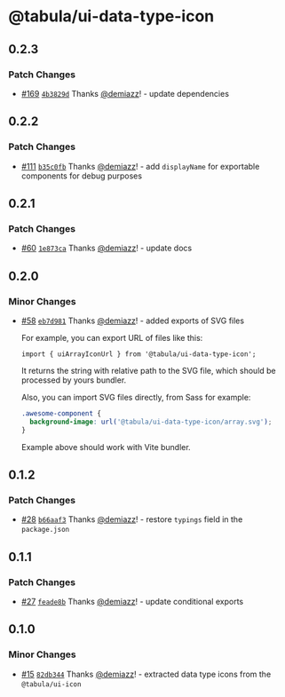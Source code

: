 # @tabula/ui-data-type-icon

## 0.2.3

### Patch Changes

- [#169](https://github.com/ReTable/ui-kit/pull/169) [`4b3829d`](https://github.com/ReTable/ui-kit/commit/4b3829db6a0a58fadd22175d3a5ed344a4802c17) Thanks [@demiazz](https://github.com/demiazz)! - update dependencies

## 0.2.2

### Patch Changes

- [#111](https://github.com/ReTable/ui-kit/pull/111) [`b35c0fb`](https://github.com/ReTable/ui-kit/commit/b35c0fb03fde828f8366c45a7f84d710a327dd40) Thanks [@demiazz](https://github.com/demiazz)! - add `displayName` for exportable components for debug purposes

## 0.2.1

### Patch Changes

- [#60](https://github.com/ReTable/ui-kit/pull/60) [`1e873ca`](https://github.com/ReTable/ui-kit/commit/1e873ca1bff322bd5caaddf3d0c096279bb0020f) Thanks [@demiazz](https://github.com/demiazz)! - update docs

## 0.2.0

### Minor Changes

- [#58](https://github.com/ReTable/ui-kit/pull/58) [`eb7d981`](https://github.com/ReTable/ui-kit/commit/eb7d981049029b3b74dc3679e0af6318b4997df8) Thanks [@demiazz](https://github.com/demiazz)! - added exports of SVG files

  For example, you can export URL of files like this:

  ```tsx
  import { uiArrayIconUrl } from '@tabula/ui-data-type-icon';
  ```

  It returns the string with relative path to the SVG file, which should be processed by yours bundler.

  Also, you can import SVG files directly, from Sass for example:

  ```scss
  .awesome-component {
    background-image: url('@tabula/ui-data-type-icon/array.svg');
  }
  ```

  Example above should work with Vite bundler.

## 0.1.2

### Patch Changes

- [#28](https://github.com/ReTable/ui-kit/pull/28) [`b66aaf3`](https://github.com/ReTable/ui-kit/commit/b66aaf3a180fe9d1ca27a8d00f166761fb9745b6) Thanks [@demiazz](https://github.com/demiazz)! - restore `typings` field in the `package.json`

## 0.1.1

### Patch Changes

- [#27](https://github.com/ReTable/ui-kit/pull/27) [`feade8b`](https://github.com/ReTable/ui-kit/commit/feade8b2f8e51fc2cf5f7805526808f310d66e07) Thanks [@demiazz](https://github.com/demiazz)! - update conditional exports

## 0.1.0

### Minor Changes

- [#15](https://github.com/ReTable/ui-kit/pull/15) [`82db344`](https://github.com/ReTable/ui-kit/commit/82db34478868cc495baee9c9ab3ae4afef9e8a3a) Thanks [@demiazz](https://github.com/demiazz)! - extracted data type icons from the `@tabula/ui-icon`
